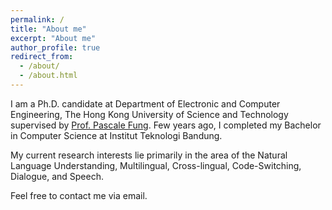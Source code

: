 ```yaml
---
permalink: /
title: "About me"
excerpt: "About me"
author_profile: true
redirect_from: 
  - /about/
  - /about.html
---
```


I am a Ph.D. candidate at Department of Electronic and Computer Engineering, The Hong Kong University of Science and Technology supervised by [Prof. Pascale Fung](http://www.ee.ust.hk/~pascale/). Few years ago, I completed my Bachelor in Computer Science at Institut Teknologi Bandung. 

My current research interests lie primarily in the area of the Natural Language Understanding, Multilingual, Cross-lingual, Code-Switching, Dialogue, and Speech.

Feel free to contact me via email.